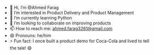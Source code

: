 - 👋 Hi, I’m @Ahmed Farag  
- 👀 I’m interested in Product Delivery and Product Management  
- 🌱 I’m currently learning Python  
- 💞️ I’m looking to collaborate on improving products  
- 📫 How to reach me: ahmed.farag3261@gmail.com  
- 😄 Pronouns: he/him  
- ⚡ Fun fact: I once built a product demo for Coca-Cola and lived to tell the tale! 😄

<!---
Ahmed3261/Ahmed3261 is a ✨ special ✨ repository because its `README.md` (this file) appears on your GitHub profile.
You can click the Preview link to take a look at your changes.
--->
